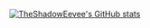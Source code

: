 [![TheShadowEevee's GitHub stats](https://github-readme-stats.vercel.app/api?username=TheShadowEevee&show_icons=true&theme=tokyonight&count_private=true)](https://github.com/anuraghazra/github-readme-stats)
